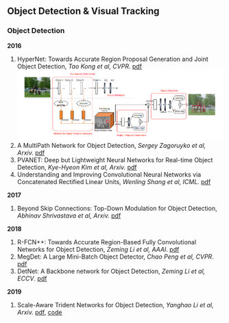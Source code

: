 ## Object Detection & Visual Tracking

### Object Detection
**2016**
1. HyperNet: Towards Accurate Region Proposal Generation and Joint Object Detection, *Tao Kong et al, CVPR.* [pdf](https://arxiv.org/pdf/1604.00600.pdf) ![img](https://github.com/Zakiyi/Paper-lists/blob/master/figures/2016_Hypernet.png)
1. A MultiPath Network for Object Detection, *Sergey Zagoruyko et al, Arxiv.* [pdf](https://arxiv.org/pdf/1604.02135.pdf)
1. PVANET: Deep but Lightweight Neural Networks for Real-time Object Detection, *Kye-Hyeon Kim et al, Arxiv.* [pdf](https://arxiv.org/pdf/1608.08021.pdf)
1. Understanding and Improving Convolutional Neural Networks via Concatenated Rectified Linear Units, *Wenling Shang et al, ICML.* [pdf](https://arxiv.org/pdf/1603.05201.pdf)

**2017**
1. Beyond Skip Connections: Top-Down Modulation for Object Detection, *Abhinav Shrivastava et al, Arxiv.* [pdf](https://arxiv.org/pdf/1612.06851.pdf)

**2018**
1. R-FCN++: Towards Accurate Region-Based Fully Convolutional Networks for Object Detection, *Zeming Li et al, AAAI*. [pdf](http://www.skicyyu.org/Paper/RFCN_plus_plus.pdf)
2. MegDet: A Large Mini-Batch Object Detector, *Chao Peng et al, CVPR*. [pdf](https://arxiv.org/pdf/1711.07240.pdf)
3. DetNet: A Backbone network for Object Detection, *Zeming Li et al, ECCV*. [pdf](https://arxiv.org/pdf/1804.06215.pdf)

**2019**
1. Scale-Aware Trident Networks for Object Detection, *Yanghao Li et al, Arxiv.* [pdf](https://arxiv.org/pdf/1901.01892.pdf), [code](https://github.com/TuSimple/simpledet/tree/master/models/tridentnet)
